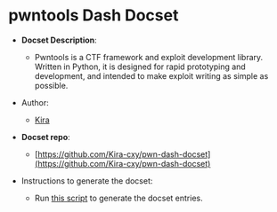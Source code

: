 pwntools Dash Docset
=======================

- __Docset Description__:
    - Pwntools is a CTF framework and exploit development library. Written in Python, it is designed for rapid prototyping and development, and intended to make exploit writing as simple as possible. 

- Author:
    - [Kira](https://github.com/Kira-cxy)

- __Docset repo__:
    - [https://github.com/Kira-cxy/pwn-dash-docset](https://github.com/Kira-cxy/pwn-dash-docset)

- Instructions to generate the docset:
    - Run [this script](https://github.com/Kira-cxy/pwn-dash-docset/blob/master/pwntools/build.sh) to generate the docset entries.

